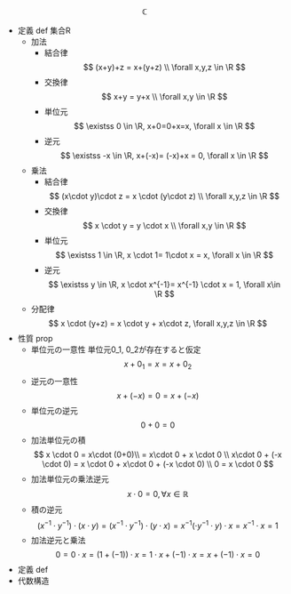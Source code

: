$$
\mathbb C
$$
- 定義 def
    集合R
    - 加法
        - 結合律
            $$
            (x+y)+z = x+(y+z) \\ \forall x,y,z \in \R
            $$
        - 交換律
            $$
            x+y = y+x \\ \forall x,y \in \R
            $$
        - 単位元
            $$
            \existss 0 \in \R, x+0=0+x=x, \forall x \in \R
            $$
        - 逆元
            $$
            \existss -x \in \R, x+(-x)= (-x)+x = 0, \forall x \in \R
            $$
    - 乗法
        - 結合律
            $$
            (x\cdot y)\cdot z = x \cdot (y\cdot z) \\ \forall x,y,z \in \R
            $$
        - 交換律
            $$
            x \cdot y = y \cdot x \\ \forall x,y \in \R
            $$
        - 単位元
            $$
            \existss 1 \in \R, x \cdot 1= 1\cdot x = x, \forall x \in \R
            $$
        - 逆元
            $$
            \existss y \in \R, x \cdot x^{-1}= x^{-1} \cdot x = 1, \forall x\in \R
            $$
    - 分配律
        $$
        x \cdot (y+z) = x \cdot y + x\cdot z, \forall x,y,z \in \R
        $$
- 性質 prop
    - 単位元の一意性
        単位元0_1, 0_2が存在すると仮定
        $$
        x + 0_1 = x = x + 0_2
        $$
    - 逆元の一意性
        $$
        x + (-x) = 0 = x + (-x)
        $$
    - 単位元の逆元
        $$
        0 + 0 = 0 
        $$
    - 加法単位元の積
        $$
        x \cdot 0 
        = x\cdot (0+0)\\ 
        = x\cdot 0 + x \cdot 0 \\
        x\cdot 0 + (-x \cdot 0) = x \cdot 0 + x\cdot 0 + (-x \cdot 0) \\ 0 = x \cdot 0
        $$
    - 加法単位元の乗法逆元
        $$
        x \cdot 0 = 0, \forall x \in \mathbb R
        $$
    - 積の逆元
        $$
         (x^{-1} \cdot y^{-1}) \cdot (x\cdot y)
        = (x^{-1} \cdot y^{-1}) \cdot (y \cdot x) 
        = x^{-1} (\cdot y^{-1} \cdot y) \cdot x
        = x^{-1} \cdot x = 1
        $$
    - 加法逆元と乗法
        $$
        0 = 0\cdot x = (1+(-1))\cdot x = 1 \cdot x + (-1)\cdot x = x +(-1)\cdot x = 0
        $$
- 定義 def
- 代数構造